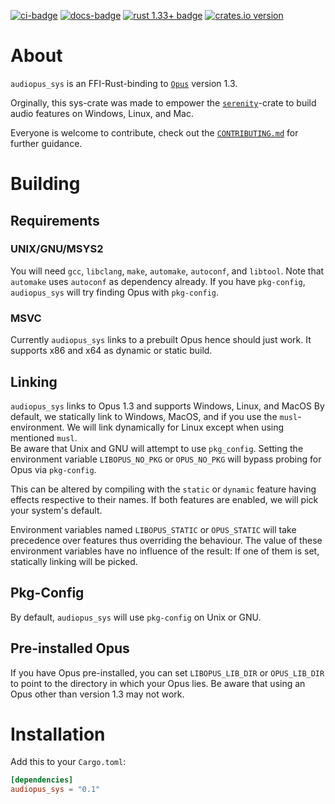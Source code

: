 [![ci-badge][]][ci] [![docs-badge][]][docs] [![rust 1.33+ badge]][rust 1.33+ link] [![crates.io version]][crates.io link]

# About

`audiopus_sys` is an FFI-Rust-binding to [`Opus`] version 1.3.

Orginally, this sys-crate was made to empower the [`serenity`]-crate to build audio features on Windows, Linux, and Mac.

Everyone is welcome to contribute,
check out the [`CONTRIBUTING.md`](CONTRIBUTING.md) for further guidance.

# Building

## Requirements

### UNIX/GNU/MSYS2
You will need `gcc`, `libclang`, `make`, `automake`, `autoconf`, and
`libtool`.
Note that `automake` uses `autoconf` as dependency already.
If you have `pkg-config`, `audiopus_sys` will try finding Opus with `pkg-config`.

### MSVC
Currently `audiopus_sys` links to a prebuilt Opus hence should just work.
It supports x86 and x64 as dynamic or static build.

## Linking
`audiopus_sys` links to Opus 1.3 and supports Windows, Linux, and MacOS
By default, we statically link to Windows, MacOS, and if you use the
`musl`-environment. We will link dynamically for Linux except when using
mentioned `musl`.\
Be aware that Unix and GNU will attempt to use `pkg_config`.
Setting the environment variable `LIBOPUS_NO_PKG` or `OPUS_NO_PKG` will bypass
probing for Opus via `pkg-config`.

This can be altered by compiling with the `static` or `dynamic` feature having effects respective to their names. If both features are enabled,
we will pick your system's default.

Environment variables named `LIBOPUS_STATIC` or `OPUS_STATIC` will take
precedence over features thus overriding the behaviour. The value of these
environment variables have no influence of the result: If one of them is set,
statically linking will be picked.

## Pkg-Config
By default, `audiopus_sys` will use `pkg-config` on Unix or GNU.

## Pre-installed Opus
If you have Opus pre-installed, you can set `LIBOPUS_LIB_DIR` or
`OPUS_LIB_DIR` to point to the directory in which your Opus lies.
Be aware that using an Opus other than version 1.3 may not work.

# Installation
Add this to your `Cargo.toml`:

```toml
[dependencies]
audiopus_sys = "0.1"
```
[`serenity`]: https://crates.io/crates/serenity

[`Opus`]: https://www.opus-codec.org/

[ci]: https://dev.azure.com/lakeware/audiopus_sys/_build?definitionId=10
[ci-badge]: https://img.shields.io/azure-devops/build/lakeware/cefad0bd-3570-41d2-b886-f452aedd028c/10/master.svg?style=flat-square

[docs-badge]: https://img.shields.io/badge/docs-online-5023dd.svg?style=flat-square&colorB=32b6b7
[docs]: https://docs.rs/audiopus_sys

[rust 1.33+ badge]: https://img.shields.io/badge/rust-1.33+-93450a.svg?style=flat-square&colorB=ff9a0d
[rust 1.33+ link]: https://blog.rust-lang.org/2019/02/28/Rust-1.33.0.html

[crates.io link]: https://crates.io/crates/audiopus_sys
[crates.io version]: https://img.shields.io/crates/v/audiopus_sys.svg?style=flat-square&colorB=b73732

